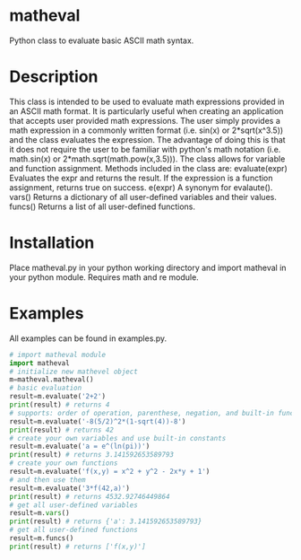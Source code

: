 # matheval
Python class to evaluate basic ASCII math syntax.

# Description
This class is intended to be used to evaluate math expressions provided in an
ASCII math format. It is particularly useful when creating an application that
accepts user provided math expressions. The user simply provides a math
expression in a commonly written format (i.e. sin(x) or 2\*sqrt(x^3.5)) and the
class evaluates the expression. The advantage of doing this is that it does not
require the user to be familiar with python's math notation (i.e. math.sin(x)
or 2\*math.sqrt(math.pow(x,3.5))). The class allows for variable and function
assignment. Methods included in the class are:
  evaluate(expr)
    Evaluates the expr and returns the result. If the expression is a function
    assignment, returns true on success.
  e(expr)
    A synonym for evalaute().
  vars()
    Returns a dictionary of all user-defined variables and their values.
  funcs()
    Returns a list of all user-defined functions.

# Installation
Place matheval.py in your python working directory and import matheval in your
python module. Requires math and re module.

# Examples
All examples can be found in examples.py.

```python
# import matheval module
import matheval
# initialize new mathevel object
m=matheval.matheval()
# basic evaluation
result=m.evaluate('2+2')
print(result) # returns 4
# supports: order of operation, parenthese, negation, and built-in functions
result=m.evaluate('-8(5/2)^2*(1-sqrt(4))-8')
print(result) # returns 42
# create your own variables and use built-in constants
result=m.evaluate('a = e^(ln(pi))')
print(result) # returns 3.141592653589793
# create your own functions
result=m.evaluate('f(x,y) = x^2 + y^2 - 2x*y + 1')
# and then use them
result=m.evaluate('3*f(42,a)')
print(result) # returns 4532.92746449864
# get all user-defined variables
result=m.vars()
print(result) # returns {'a': 3.141592653589793}
# get all user-defined functions
result=m.funcs()
print(result) # returns ['f(x,y)']
```
